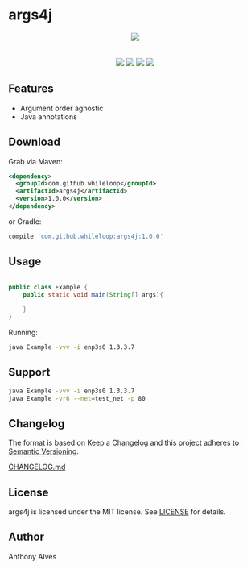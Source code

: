 args4j
=======

<p align="center">
  <img src="https://github.com/while-loop/args4j/blob/master/resources/gopherwalk.png">
  <br><br><br>
  <a href="https://travis-ci.org/while-loop/args4j"><img src="https://img.shields.io/travis/while-loop/args4j.svg?style=flat-square"></a>
  <a href="https://github.com/while-loop/args4j/releases"><img src="https://img.shields.io/github/release/while-loop/args4j.svg?style=flat-square"></a>
  <a href="https://coveralls.io/github/while-loop/args4j"><img src="https://img.shields.io/coveralls/while-loop/args4j.svg?style=flat-square"></a>
  <a href="LICENSE"><img src="https://img.shields.io/github/license/mashape/apistatus.svg?style=flat-square"></a>
</p>


Features
--------

- Argument order agnostic
- Java annotations

Download
--------

Grab via Maven:
```xml
<dependency>
  <groupId>com.github.whileloop</groupId>
  <artifactId>args4j</artifactId>
  <version>1.0.0</version>
</dependency>
```

or Gradle:
```groovy
compile 'com.github.whileloop:args4j:1.0.0'
```


Usage
-----

```java

public class Example {
    public static void main(String[] args){
      
    }
}

```

Running:
```bash
java Example -vvv -i enp3s0 1.3.3.7
```

Support
-------

```bash
java Example -vvv -i enp3s0 1.3.3.7
java Example -vr6 --net=test_net -p 80
```

Changelog
---------

The format is based on [Keep a Changelog](http://keepachangelog.com/) 
and this project adheres to [Semantic Versioning](http://semver.org/).

[CHANGELOG.md](CHANGELOG.md)

License
-------
args4j is licensed under the MIT license. See [LICENSE](LICENSE) for details.

Author
------

Anthony Alves
